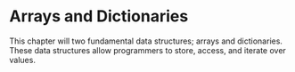 # Arrays and Dictionaries

This chapter will two fundamental data structures; arrays and dictionaries. These data structures allow programmers to store, access, and iterate over values.
